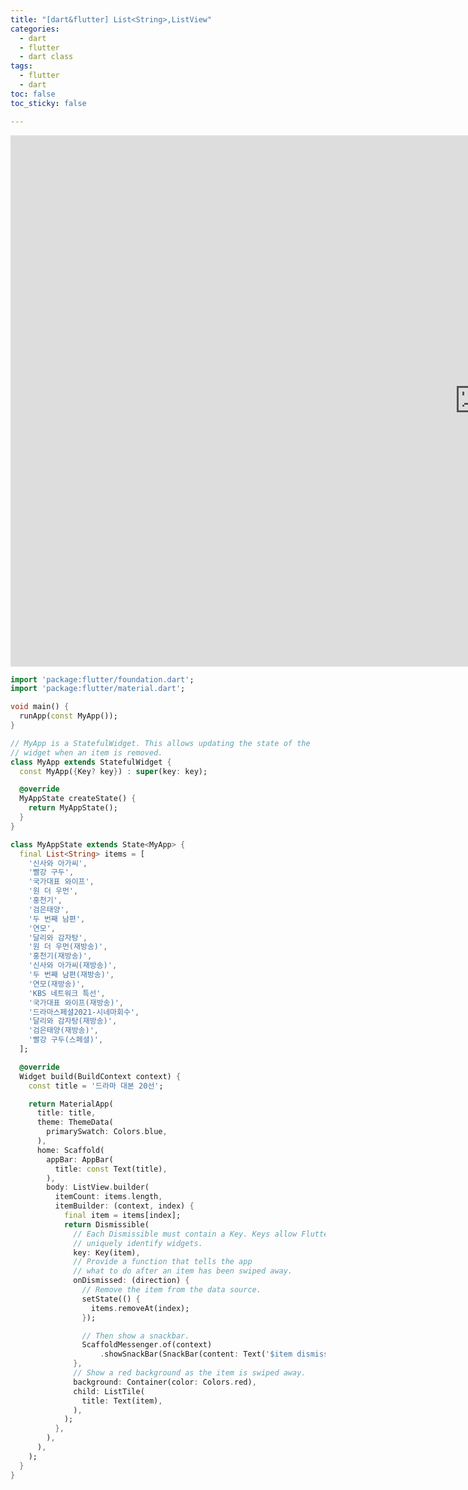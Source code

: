 ```yaml
---
title: "[dart&flutter] List<String>,ListView"
categories: 
  - dart
  - flutter
  - dart class
tags: 
  - flutter
  - dart
toc: false
toc_sticky: false

---
```


<iframe width="1500" height="850" src="https://s3.us-west-2.amazonaws.com/secure.notion-static.com/42bb0efd-ac37-4c2f-b9c4-1e6519aac45e/%E1%84%92%E1%85%AA%E1%84%86%E1%85%A7%E1%86%AB_%E1%84%80%E1%85%B5%E1%84%85%E1%85%A9%E1%86%A8_2021-10-26_%E1%84%8B%E1%85%A9%E1%84%92%E1%85%AE_7.42.40.mov?X-Amz-Algorithm=AWS4-HMAC-SHA256&X-Amz-Credential=AKIAT73L2G45O3KS52Y5%2F20211109%2Fus-west-2%2Fs3%2Faws4_request&X-Amz-Date=20211109T182847Z&X-Amz-Expires=86400&X-Amz-Signature=c760658c632d7cbcd51c81647bd957870926faf00de1a1a5343b2b94cc1e5f60&X-Amz-SignedHeaders=host&response-content-disposition=filename%20%3D%22%25E1%2584%2592%25E1%2585%25AA%25E1%2584%2586%25E1%2585%25A7%25E1%2586%25AB%2520%25E1%2584%2580%25E1%2585%25B5%25E1%2584%2585%25E1%2585%25A9%25E1%2586%25A8%25202021-10-26%2520%25E1%2584%258B%25E1%2585%25A9%25E1%2584%2592%25E1%2585%25AE%25207.42.40.mov%22" frameborder="0" allow="accelerometer; autoplay; clipboard-write; encrypted-media; gyroscope; picture-in-picture" allowfullscreen></iframe>

```dart
import 'package:flutter/foundation.dart';
import 'package:flutter/material.dart';

void main() {
  runApp(const MyApp());
}

// MyApp is a StatefulWidget. This allows updating the state of the
// widget when an item is removed.
class MyApp extends StatefulWidget {
  const MyApp({Key? key}) : super(key: key);

  @override
  MyAppState createState() {
    return MyAppState();
  }
}

class MyAppState extends State<MyApp> {
  final List<String> items = [
    '신사와 아가씨',
    '빨강 구두',
    '국가대표 와이프',
    '원 더 우먼',
    '홍천기',
    '검은태양',
    '두 번째 남편',
    '연모',
    '달리와 감자탕',
    '원 더 우먼(재방송)',
    '홍천기(재방송)',
    '신사와 아가씨(재방송)',
    '두 번째 남편(재방송)',
    '연모(재방송)',
    'KBS 네트워크 특선',
    '국가대표 와이프(재방송)',
    '드라마스페셜2021-시네마회수',
    '달리와 감자탕(재방송)',
    '검은태양(재방송)',
    '빨강 구두(스페셜)',
  ];

  @override
  Widget build(BuildContext context) {
    const title = '드라마 대본 20선';

    return MaterialApp(
      title: title,
      theme: ThemeData(
        primarySwatch: Colors.blue,
      ),
      home: Scaffold(
        appBar: AppBar(
          title: const Text(title),
        ),
        body: ListView.builder(
          itemCount: items.length,
          itemBuilder: (context, index) {
            final item = items[index];
            return Dismissible(
              // Each Dismissible must contain a Key. Keys allow Flutter to
              // uniquely identify widgets.
              key: Key(item),
              // Provide a function that tells the app
              // what to do after an item has been swiped away.
              onDismissed: (direction) {
                // Remove the item from the data source.
                setState(() {
                  items.removeAt(index);
                });

                // Then show a snackbar.
                ScaffoldMessenger.of(context)
                    .showSnackBar(SnackBar(content: Text('$item dismissed')));
              },
              // Show a red background as the item is swiped away.
              background: Container(color: Colors.red),
              child: ListTile(
                title: Text(item),
              ),
            );
          },
        ),
      ),
    );
  }
}
```